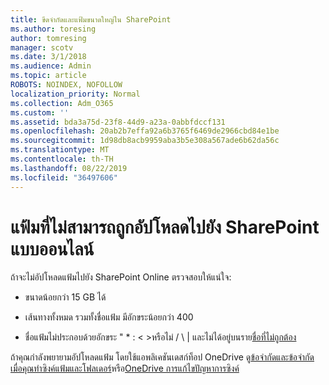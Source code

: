 ```yaml
---
title: ขีดจำกัดและแฟ้มขนาดใหญ่ใน SharePoint
ms.author: toresing
author: tomresing
manager: scotv
ms.date: 3/1/2018
ms.audience: Admin
ms.topic: article
ROBOTS: NOINDEX, NOFOLLOW
localization_priority: Normal
ms.collection: Adm_O365
ms.custom: ''
ms.assetid: bda3a75d-23f8-44d9-a23a-0abbfdccf131
ms.openlocfilehash: 20ab2b7effa92a6b3765f6469de2966cbd84e1be
ms.sourcegitcommit: 1d98db8acb9959aba3b5e308a567ade6b62da56c
ms.translationtype: MT
ms.contentlocale: th-TH
ms.lasthandoff: 08/22/2019
ms.locfileid: "36497606"
---
```

# <a name="files-that-cant-be-uploaded-to-sharepoint-online"></a>แฟ้มที่ไม่สามารถถูกอัปโหลดไปยัง SharePoint แบบออนไลน์

ถ้าจะไม่อัปโหลดแฟ้มไปยัง SharePoint Online ตรวจสอบให้แน่ใจ:
  
- ขนาดน้อยกว่า 15 GB ได้
    
- เส้นทางทั้งหมด รวมทั้งชื่อแฟ้ม มีอักขระน้อยกว่า 400
    
- ชื่อแฟ้มไม่ประกอบด้วยอักขระ " \* : \< \>หรือไม่ / \ | และไม่ได้อยู่บนราย[ชื่อที่ไม่ถูกต้อง](https://go.microsoft.com/fwlink/?linkid=866430)
    
ถ้าคุณกำลังพยายามอัปโหลดแฟ้ม โดยใช้แอพลิเคชันเดสก์ท็อป OneDrive ดู[ข้อจำกัดและข้อจำกัดเมื่อคุณทำซิงค์แฟ้มและโฟลเดอร์](http://go.microsoft.com/fwlink/p/?LinkID=717734)หรือ[OneDrive การแก้ไขปัญหาการซิงค์](https://go.microsoft.com/fwlink/?linkid=866431)
  

